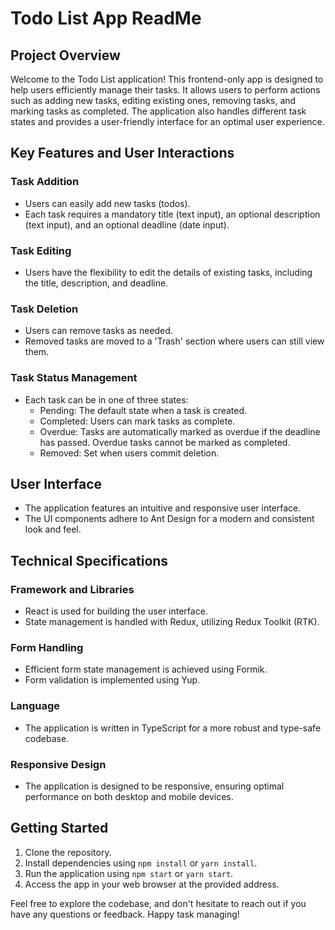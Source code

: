 # Todo List App ReadMe

## Project Overview

Welcome to the Todo List application! This frontend-only app is designed to help users efficiently manage their tasks. It allows users to perform actions such as adding new tasks, editing existing ones, removing tasks, and marking tasks as completed. The application also handles different task states and provides a user-friendly interface for an optimal user experience.

## Key Features and User Interactions

### Task Addition

- Users can easily add new tasks (todos).
- Each task requires a mandatory title (text input), an optional description (text input), and an optional deadline (date input).

### Task Editing

- Users have the flexibility to edit the details of existing tasks, including the title, description, and deadline.

### Task Deletion

- Users can remove tasks as needed.
- Removed tasks are moved to a 'Trash' section where users can still view them.

### Task Status Management

- Each task can be in one of three states:
  - Pending: The default state when a task is created.
  - Completed: Users can mark tasks as complete.
  - Overdue: Tasks are automatically marked as overdue if the deadline has passed. Overdue tasks cannot be marked as completed.
  - Removed: Set when users commit deletion.

## User Interface

- The application features an intuitive and responsive user interface.
- The UI components adhere to Ant Design for a modern and consistent look and feel.

## Technical Specifications

### Framework and Libraries

- React is used for building the user interface.
- State management is handled with Redux, utilizing Redux Toolkit (RTK).

### Form Handling

- Efficient form state management is achieved using Formik.
- Form validation is implemented using Yup.

### Language

- The application is written in TypeScript for a more robust and type-safe codebase.

### Responsive Design

- The application is designed to be responsive, ensuring optimal performance on both desktop and mobile devices.

## Getting Started

1. Clone the repository.
2. Install dependencies using `npm install` or `yarn install`.
3. Run the application using `npm start` or `yarn start`.
4. Access the app in your web browser at the provided address.

Feel free to explore the codebase, and don't hesitate to reach out if you have any questions or feedback. Happy task managing!
